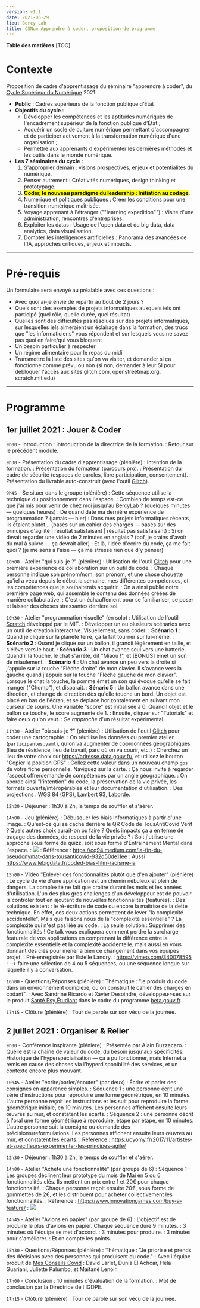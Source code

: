 ```yaml
---
version: v1.1
date: 2021-06-29
lieu: Bercy Lab
title: CSNum Apprendre à coder, proposition de programme
---
```


**Table des matières**
[TOC]

# Contexte

Proposition de cadre d'apprentissage du séminaire "apprendre à coder", du [Cycle Supérieur du Numérique](http://www11.minefi.gouv.fr/catalogue-igpde/2021/co/8921.html) 2021.

- **Public** : Cadres supérieurs de la fonction publique d’État
- **Objectifs du cycle** :
    - Développer les compétences et les aptitudes numériques de l'encadrement supérieur de la fonction publique d’État ;
    - Acquérir un socle de culture numérique permettant d'accompagner et de participer activement à la transformation numérique d'une organisation ;
    - Permettre aux apprenants d'expérimenter les dernières méthodes et les outils dans le monde numérique.
- **Les 7 séminaires du cycle** :
	1. S'approprier demain : visions prospectives, enjeux et potentialités du numérique.
	1. Penser autrement : Créativités numériques, design thinking et prototypage.
	1. <mark><b>Coder, le nouveau paradigme du leadership : Initiation au codage</b></mark>.
	1. Numérique et politiques publiques : Créer les conditions pour une transition numérique maîtrisée.
	1. Voyage apprenant à l'étranger (""learning expedition"") : Visite d'une administration, rencontres d'entreprises.
	1. Exploiter les datas : Usage de l'open data et du big data, data analytics, data visualisation.
	1. Dompter les intelligences artificielles : Panorama des avancées de l'IA, approches critiques, enjeux et impacts.

---

# Pré-requis

Un formulaire sera envoyé au préalable avec ces questions :

- Avec quoi ai-je envie de repartir au bout de 2 jours ?
- Quels sont des exemples de projets informatiques auxquels iels ont participé (quel rôle, quelle durée, quel résultat)
- Quelles sont des difficultés pas résolues sur des projets informatiques, sur lesquelles iels aimeraient un éclairage dans la formation, des trucs que "les informaticiens" vous répondent et sur lesquels vous ne savez pas quoi en faire/qui vous bloquent
- Un besoin particulier à respecter
- Un régime alimentaire pour le repas du midi
- Transmettre la liste des sites qu'on va visiter, et demander si ça fonctionne comme prévu ou non (si non, demander à leur SI pour débloquer l'accès aux sites glitch.com, openstreetmap.org, scratch.mit.edu)

---

# Programme

## 1er juillet 2021 : Jouer & Coder

`9h00` - Introduction
: Introduction de la directrice de la formation.
: Retour sur le précédent module.

`9h30` - Présentation du cadre d'apprentissage (plénière)
: Intention de la formation.
: Présentation du formateur (parcours pro).
: Présentation du cadre de sécurité (espaces de paroles, libre participation, consentement).
: Présentation du livrable auto-construit (avec l'outil [Glitch]).

`9h45` - Se situer dans le groupe (plénière)
: Cette séquence utilise la technique du positionnement dans l'espace.
: Combien de temps est-ce que j'ai mis pour venir de chez moi jusqu'au BercyLab ? (quelques minutes — quelques heures)
: De quand date ma dernière expérience de programmation ? (jamais — hier)
: Dans mes projets informatiques récents, ils étaient plutôt… (basés sur un cahier des charges — basés sur des principes d'agilité | résultat satisfaisant | résultat pas satisfaisant)
: Si on devait regarder une vidéo de 2 minutes en anglais ? (bof, je crains d'avoir du mal à suivre — ça devrait aller)
: Et là, l'idée d'écrire du code, ça me fait quoi ? (je me sens à l'aise — ça me stresse rien que d'y penser)


`10h00` - Atelier "qui suis-je ?" (plénière)
: Utilisation de l'outil [Glitch] pour une première expérience de collaboration sur un outil de code.
: Chaque personne indique son prénom/nom, son pronom, et une chose chouette qu'iel a vécu depuis le début la semaine, mes différentes compétences, et les compétences que je souhaiterais acquérir.
: On a ainsi publié notre première page web, qui assemble le contenu des données créées de manière collaborative.
: C'est un échauffement pour se familiariser, se poser et laisser des choses stressantes derrière soi.

`10h30` - Atelier "programmation visuelle" (en solo)
: Utilisation de l'outil [Scratch](https://scratch.mit.edu/) développé par le MIT.
: Développer un ou plusieurs scénarios avec un outil de création interactive. Visuellement, sans coder.
: **Scénario 1** : Quand je clique sur la planète terre, ça la fait tourner sur lui-même.
: **Scénario 2** : Quand je clique sur un ballon, il grandit légèrement en taille, et s'élève vers le haut.
: **Scénario 3** : Un chat avance seul vers une batterie. Quand il la touche, le chat s'arrête, dit "Miaou !", et [BONUS] émet un son de miaulement.
: **Scénario 4** : Un chat avance un peu vers la droite si j'appuie sur la touche "Flèche droite" de mon clavier. Il s'avance vers la gauche quand j'appuie sur la touche "Flèche gauche de mon clavier". Lorsque le chat la touche, la pomme émet un son qui évoque qu'elle se fait manger ("Chomp"), et disparait.
: **Sénario 5** : Un ballon avance dans une direction, et change de direction dès qu'elle touche un bord. Un objet est placé en bas de l'écran, et se déplace horizontalement en suivant mon curseur de souris. Une variable "score" est initialisée à 0. Quand l'objet et le ballon se touche, le score augmente de 1.
: Ensuite, cliquer sur "Tutorials" et faire ceux qu'on veut.
: Se _rapproche_ d'un résultat expérimental.

`11h30` - Atelier "où suis-je ?" (plénière)
: Utilisation de l'outil [Glitch] pour coder une cartographie.
: On réutilise les données du premier atelier (`participantes.yaml`), qu'on va augmenter de coordonnées géographiques (lieu de résidence, lieu de travail, parc où on va courir, etc.)
: Cherchez un lieu de votre choix sur https://adresse.data.gouv.fr/, et utilisez le bouton "Copier la position GPS"
: Collez cette valeur dans un nouveau champ `gps` de votre fiche personnelle. Naviguez sur la carte.
: Ça nous invite à regarder l'aspect offre/demande de compétences par un angle géographique.
: On aborde ainsi "l'intention" du code, la préservation de la vie privée, les formats ouverts/intéropérables et leur documentation d'utilisation.
: Des projections : [WGS 84 (GPS)](https://epsg.io/4326), [Lambert 93](https://epsg.io/2154), [Laborde](https://epsg.io/8441).

`12h30` - Déjeuner
: 1h30 à 2h, le temps de souffler et s'aérer.

`14h00` - Jeu (plénière)
: Débusquer les biais informatiques à partir d'une image.
: Qu'est-ce qui se cache derrière le QR Code de TousAntiCovid Verif ? Quels autres choix aurait-on pu faire ? Quels impacts ça a en terme de traçage des données, de respect de la vie privée ?
: Soit j'utilise une approche sous forme de quizz, soit sous forme d'Entrainement Mental dans l'espace.
: ![](http://www.fractale-formation.net/dmdocuments/sch%C3%A9ma-de-lentra%C3%AEnement-mental.jpeg)
: Référence : https://cq94.medium.com/la-fin-du-pseudonymat-dans-tousanticovid-932d50de11ee
: Aussi https://www.lebigdata.fr/coded-bias-film-racisme-ia

`15h00` - Vidéo "Enlever des fonctionnalités plutôt que d'en ajouter" (plénière)
: Le cycle de vie d'une application est un chemin nébuleux et plein de dangers. La complexité ne fait que croitre durant les mois et les années d'utilisation. L'un des plus gros challenges d'un développeur est de pouvoir la contrôler tout en ajoutant de nouvelles fonctionnalités (features).
: Des solutions existent : le ré-écriture de code ou encore la maitrise de la dette technique. En effet, ces deux actions permettent de lever "la complexité accidentelle". Mais que faisons nous de la "complexité essentielle" ? La complexité qui n'est pas liée au code.
: La seule solution : Supprimer des fonctionnalités ! Ce talk vous expliquera comment perdre la surcharge featurale de vos applications en comprenant la différence entre la complexité essentielle et la complexité accidentelle, mais aussi en vous donnant des clés pour mener à bien ce changement dans vos équipes projet.
: Pré-enregistrée par Estelle Landry.
: https://vimeo.com/340078595
: --> faire une sélection de 4 ou 5 séquences, ou une séquence longue sur laquelle il y a conversation.


`16h00` - Questions/Réponses (plénière)
: Thématique : "je produis du code dans un environnement complexe, où on construit le cahier des charges en codant".
: Avec Sandrine Ricardo et Xavier Desoindre, développeu·r·ses sur le produit [Santé Psy Étudiant](https://beta.gouv.fr/startups/sante-psy-etudiant.html) dans le cadre du programme [beta.gouv.fr](https://beta.gouv.fr/).

`17h15` - Clôture (plénière)
: Tour de parole sur son vécu de la journée.

## 2 juillet 2021 : Organiser & Relier

`9h00` - Conférence inspirante (plénière)
: Présentée par Alain Buzzacaro.
: Quelle est la chaîne de valeur du code, du besoin jusqu'aux spécificités. Historique de l'hyperspécialisation — ça a pu fonctionner, mais Internet a remis en cause des choses via l'hyperdisponibilité des services, et un contexte encore plus mouvant.


`10h45` - Atelier "écrire/parler/écouter" (par deux)
: Écrire et parler des consignes en apparence simples.
: Séquence 1 : une personne écrit une série d'instructions pour reproduire une forme géométrique, en 10 minutes. L'autre personne reçoit les instructions et les suit pour reproduire la forme géométrique initiale, en 10 minutes. Les personnes affichent ensuite leurs œuvres au mur, et constatent les écarts.
: Séquence 2 : une personne décrit à l'oral une forme géométrique à reproduire, étape par étape, en 10 minutes. L'autre personne suit la consigne ou demande des précisions/reformulations. Les personnes affichent ensuite leurs œuvres au mur, et constatent les écarts.
: Référence : https://oyomy.fr/2017/11/artistes-et-specifieurs-experimenter-les-principes-agile/

`12h30` - Déjeuner
: 1h30 à 2h, le temps de souffler et s'aérer.


`14h00` - Atelier "Achète une fonctionnalité" (par groupe de 6)
: Séquence 1 : Les groupes déclinent leur prototype du mois de Mai en 5 ou 6 fonctionnalités clés. Ils mettent un prix entre 1 et 20€ pour chaque fonctionnalité.
: Chaque personne reçoit ensuite 20€, sous forme de gommettes de 2€, et les distribuent pour acheter collectivement les fonctionnalités.
: Référence : https://www.innovationgames.com/buy-a-feature/
: ![](https://www.innovationgames.com/wp-content/uploads/2009/11/explanationBAFO.png)

`14h45` - Atelier "Avions en papier" (par groupe de 6)
: L'objectif est de produire le plus d'avions en papier. Chaque séquence dure 9 minutes.
: 3 minutes où l'équipe se met d'accord.
: 3 minutes pour produire.
: 3 minutes pour s'améliorer.
: Et on compte les points.

`15h30` - Questions/Réponses (plénière)
: Thématique : "Je priorise et prends des décisions avec des personnes qui produisent du code."
: Avec l'équipe produit de [Mes Conseils Covid](https://mesconseilscovid.sante.gouv.fr/) : David Larlet, Dunia El Achcar, Hela Guariani, Juliette Palumbo, et Maïtané Lenoir.


`17h00` - Conclusion
: 10 minutes d'évaluation de la formation.
: Mot de conclusion par la Directrice de l'IGDPE.

`17h15` - Clôture (plénière)
: Tour de parole sur son vécu de la journée.



[Glitch]: https://glitch.com
